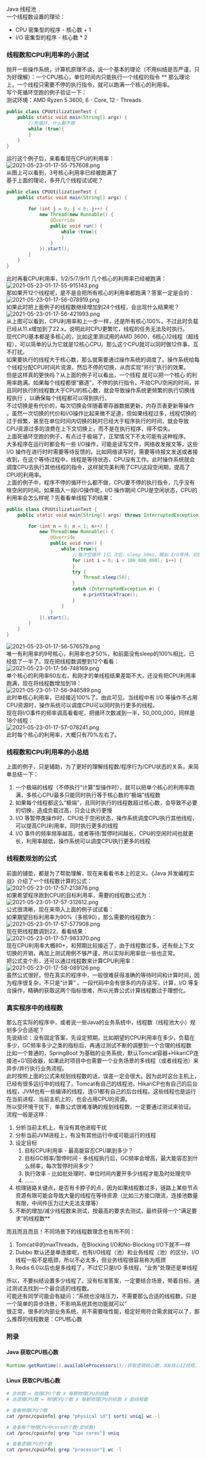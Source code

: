 Java 线程池<br />一个线程数设置的理论：

- CPU 密集型的程序 - 核心数 + 1
- I/O 密集型的程序 - 核心数 * 2
<a name="zUusN"></a>
### 线程数和CPU利用率的小测试
抛开一些操作系统，计算机原理不谈，说一个基本的理论（不用纠结是否严谨，只为好理解）：一个CPU核心，单位时间内只能执行一个线程的指令 ** 那么理论上，一个线程只需要不停的执行指令，就可以跑满一个核心的利用率。<br />写个死循环空跑的例子验证一下：<br />测试环境：AMD Ryzen 5 3600, 6 - Core, 12 - Threads
```java
public class CPUUtilizationTest {
    public static void main(String[] args) {
        //死循环，什么都不做
        while (true){
        }
    }
}
```
运行这个例子后，来看看现在CPU的利用率：<br />![2021-05-23-01-17-55-757608.png](https://cdn.nlark.com/yuque/0/2021/png/396745/1621704018092-8be9b94f-afe5-477a-b26a-907ba9bb1536.png#clientId=u23efa80f-7d55-4&from=ui&id=uac7df40c&originHeight=609&originWidth=1080&originalType=binary&size=74921&status=done&style=none&taskId=u6140f824-31c9-491c-9fc2-b2329f73ee6)<br />从图上可以看到，3号核心利用率已经被跑满了<br />基于上面的理论，多开几个线程试试呢？
```java
public class CPUUtilizationTest {
    public static void main(String[] args) {

        for (int j = 0; j < 6; j++) {
            new Thread(new Runnable() {
                @Override
                public void run() {
                    while (true){
                    }
                }
            }).start();
        }
    }
}
```
此时再看CPU利用率，1/2/5/7/9/11 几个核心的利用率已经被跑满：<br />![2021-05-23-01-17-55-915143.png](https://cdn.nlark.com/yuque/0/2021/png/396745/1621704028640-c3a24015-4617-40d5-a19d-8584982baf46.png#clientId=u23efa80f-7d55-4&from=ui&id=ufd6ddfd6&originHeight=512&originWidth=1080&originalType=binary&size=111325&status=done&style=none&taskId=u82627a91-4403-4ba1-a094-70170ba894e)<br />那如果开12个线程呢，是不是会把所有核心的利用率都跑满？答案一定是会的：<br />![2021-05-23-01-17-56-078919.png](https://cdn.nlark.com/yuque/0/2021/png/396745/1621704043690-48a17b6d-f625-4369-b6d8-789781522d81.png#clientId=u23efa80f-7d55-4&from=ui&id=u71b71407&originHeight=526&originWidth=1080&originalType=binary&size=124142&status=done&style=none&taskId=u0078aa74-f31b-4f2b-80dd-ddc9fdb9747)<br />如果此时把上面例子的线程数继续增加到24个线程，会出现什么结果呢？<br />![2021-05-23-01-17-56-421993.png](https://cdn.nlark.com/yuque/0/2021/png/396745/1621704056859-5a994f89-8125-4a05-8217-3b9e185e79ce.png#clientId=u23efa80f-7d55-4&from=ui&id=u0d1216e0&originHeight=519&originWidth=1080&originalType=binary&size=316026&status=done&style=none&taskId=u5e815cd0-4e9c-461a-b688-c88480db9eb)<br />从上图可以看到，CPU利用率和上一步一样，还是所有核心100%，不过此时负载已经从11.x增加到了22.x，说明此时CPU更繁忙，线程的任务无法及时执行。<br />现代CPU基本都是多核心的，比如这里测试用的AMD 3600，6核心12线程（超线程），可以简单的认为它就是12核心CPU。那么这个CPU就可以同时做12件事，互不打扰。<br />如果要执行的线程大于核心数，那么就需要通过操作系统的调度了。操作系统给每个线程分配CPU时间片资源，然后不停的切换，从而实现“并行”执行的效果。<br />但是这样真的更快吗？从上面的例子可以看出，一个线程 就可以把一个核心 的利用率跑满。如果每个线程都很“霸道”，不停的执行指令，不给CPU空闲的时间，并且同时执行的线程数大于CPU的核心数，就会导致操作系统更频繁的执行切换线程执行 ，以确保每个线程都可以得到执行。<br />不过切换是有代价的，每次切换会伴随着寄存器数据更新，内存页表更新等操作 。虽然一次切换的代价和I/O操作比起来微不足道，但如果线程过多，线程切换的过于频繁，甚至在单位时间内切换的耗时已经大于程序执行的时间，就会导致CPU资源过多的浪费在上下文切换上，而不是在执行程序，得不偿失。<br />上面死循环空跑的例子，有点过于极端了，正常情况下不太可能有这种程序。<br />大多程序在运行时都会有一些 I/O操作，可能是读写文件，网络收发报文等，这些 I/O 操作在进行时时需要等待反馈的。比如网络读写时，需要等待报文发送或者接收到，在这个等待过程中，线程是等待状态，CPU没有工作。此时操作系统就会调度CPU去执行其他线程的指令，这样就完美利用了CPU这段空闲期，提高了CPU的利用率。<br />上面的例子中，程序不停的循环什么都不做，CPU要不停的执行指令，几乎没有啥空闲的时间。如果插入一段I/O操作呢，I/O 操作期间 CPU是空闲状态，CPU的利用率会怎么样呢？先看看单线程下的结果：
```java
public class CPUUtilizationTest {
    public static void main(String[] args) throws InterruptedException {

        for (int n = 0; n < 1; n++) {
            new Thread(new Runnable() {
                @Override
                public void run() {
                    while (true){
                        //每次空循环 1亿 次后，sleep 50ms，模拟 I/O等待、切换
                        for (int i = 0; i < 100_000_000l; i++) {
                        }
                        try {
                            Thread.sleep(50);
                        }
                        catch (InterruptedException e) {
                            e.printStackTrace();
                        }
                    }
                }
            }).start();
        }
    }
}
```
![2021-05-23-01-17-56-576579.png](https://cdn.nlark.com/yuque/0/2021/png/396745/1621704086190-9ec223db-001d-43a5-ae7d-39a99f68c643.png#clientId=u23efa80f-7d55-4&from=ui&id=ucac4b716&originHeight=517&originWidth=1080&originalType=binary&size=99893&status=done&style=none&taskId=u9d6a3dd5-3640-443e-999e-9b65ce9b8bc)<br />唯一有利用率的9号核心，利用率也才50%，和前面没有sleep的100%相比，已经低了一半了。现在把线程数调整到12个看看：<br />![2021-05-23-01-17-56-748169.png](https://cdn.nlark.com/yuque/0/2021/png/396745/1621704096836-31652afd-97d9-463b-8aba-1fcbf48c5c0f.png#clientId=u23efa80f-7d55-4&from=ui&id=u3664a174&originHeight=518&originWidth=1080&originalType=binary&size=121796&status=done&style=none&taskId=u78056721-4f79-4d30-befe-ebe00c15b9e)<br />单个核心的利用率60左右，和刚才的单线程结果差距不大，还没有把CPU利用率跑满，现在将线程数增加到18：<br />![2021-05-23-01-17-56-946589.png](https://cdn.nlark.com/yuque/0/2021/png/396745/1621704107319-d85a6d18-cb1d-4774-8095-4c945c38d2d0.png#clientId=u23efa80f-7d55-4&from=ui&id=u35e1aa9f&originHeight=514&originWidth=1080&originalType=binary&size=121535&status=done&style=none&taskId=uc17cf4b6-4131-40c5-9373-2ff90edc1a2)<br />此时单核心利用率，已经接近100%了。由此可见，当线程中有 I/O 等操作不占用CPU资源时，操作系统可以调度CPU可以同时执行更多的线程。<br />现在将I/O事件的频率调高看看呢，把循环次数减到一半，50_000_000，同样是18个线程：<br />![2021-05-23-01-17-57-078241.png](https://cdn.nlark.com/yuque/0/2021/png/396745/1621704116720-f38979af-4704-436f-aad8-1d239c07358e.png#clientId=u23efa80f-7d55-4&from=ui&id=u394292f4&originHeight=510&originWidth=1080&originalType=binary&size=111073&status=done&style=none&taskId=u6864e3e7-3548-400e-939f-9b9bd188d4a)<br />此时每个核心的利用率，大概只有70%左右了。
<a name="Gf0YT"></a>
### 线程数和CPU利用率的小总结
上面的例子，只是辅助，为了更好的理解线程数/程序行为/CPU状态的关系，来简单总结一下：

1. 一个极端的线程（不停执行“计算”型操作时），就可以把单个核心的利用率跑满，多核心CPU最多只能同时执行等于核心数的“极端”线程数
2. 如果每个线程都这么“极端”，且同时执行的线程数超过核心数，会导致不必要的切换，造成负载过高，只会让执行更慢
3. I/O 等暂停类操作时，CPU处于空闲状态，操作系统调度CPU执行其他线程，可以提高CPU利用率，同时执行更多的线程
4. I/O 事件的频率频率越高，或者等待/暂停时间越长，CPU的空闲时间也就更长，利用率越低，操作系统可以调度CPU执行更多的线程
<a name="JAoR8"></a>
### 线程数规划的公式
前面的铺垫，都是为了帮助理解，现在来看看书本上的定义。《Java 并发编程实战》介绍了一个线程数计算的公式：<br />![2021-05-23-01-17-57-213876.png](https://cdn.nlark.com/yuque/0/2021/png/396745/1621704130670-85e7f357-e075-4df8-aa08-ea7e58afd063.png#clientId=u23efa80f-7d55-4&from=ui&id=ua081504d&originHeight=321&originWidth=1080&originalType=binary&size=22418&status=done&style=shadow&taskId=u78132d3e-f973-4369-aa2a-ee6bc910721)<br />如果希望程序跑到CPU的目标利用率，需要的线程数公式为：<br />![2021-05-23-01-17-57-312612.png](https://cdn.nlark.com/yuque/0/2021/png/396745/1621704142441-b27cf65b-dc4f-4e8b-90fe-1121926d8e07.png#clientId=u23efa80f-7d55-4&from=ui&id=uc883aaf0&originHeight=108&originWidth=820&originalType=binary&size=5406&status=done&style=shadow&taskId=u2c7b946b-72db-490f-b66f-9e979c0d92d)<br />公式很清晰，现在来带入上面的例子试试看：<br />如果期望目标利用率为90%（多核90），那么需要的线程数为：<br />![2021-05-23-01-17-57-577908.png](https://cdn.nlark.com/yuque/0/2021/png/396745/1621704152918-811159a2-4f6a-4f78-ada1-6b93b50299ac.png#clientId=u23efa80f-7d55-4&from=ui&id=uce8e437d&originHeight=108&originWidth=1058&originalType=binary&size=10312&status=done&style=shadow&taskId=uc73d60bf-6512-4445-8df6-42e2acf0690)<br />现在把线程数调到22，看看结果：<br />![2021-05-23-01-17-57-983370.png](https://cdn.nlark.com/yuque/0/2021/png/396745/1621704163603-b5b334cf-ce38-4563-aeeb-6c356cb76745.png#clientId=u23efa80f-7d55-4&from=ui&id=u3f9d473b&originHeight=523&originWidth=1080&originalType=binary&size=122835&status=done&style=none&taskId=uf4bfe882-8f51-423b-b8bc-b2dbf3c20d8)<br />现在CPU利用率大概80+，和预期比较接近了，由于线程数过多，还有些上下文切换的开销，再加上测试用例不够严谨，所以实际利用率低一些也正常。<br />把公式变个形，还可以通过线程数来计算CPU利用率：<br />![2021-05-23-01-17-58-089126.png](https://cdn.nlark.com/yuque/0/2021/png/396745/1621704173533-424fa1f7-ae81-4004-8b98-b60d3f92dc3b.png#clientId=u23efa80f-7d55-4&from=ui&id=ud5288631&originHeight=207&originWidth=1080&originalType=binary&size=21483&status=done&style=shadow&taskId=u7f44fb59-42d2-4066-bfb2-4c279fc0497)<br />虽然公式很好，但在真实的程序中，一般很难获得准确的等待时间和计算时间，因为程序很复杂，不只是“计算” 。一段代码中会有很多的内存读写，计算，I/O 等复合操作，精确的获取这两个指标很难，所以光靠公式计算线程数过于理想化。
<a name="UdUWz"></a>
### 真实程序中的线程数
那么在实际的程序中，或者说一些Java的业务系统中，线程数（线程池大小）规划多少合适呢？<br />先说结论：没有固定答案，先设定预期，比如期望的CPU利用率在多少，负载在多少，GC频率多少之类的指标后，再通过测试不断的调整到一个合理的线程数<br />比如一个普通的，SpringBoot 为基础的业务系统，默认Tomcat容器+HikariCP连接池+G1回收器，如果此时项目中也需要一个业务场景的多线程（或者线程池）来异步/并行执行业务流程。<br />此时按照上面的公式来规划线程数的话，误差一定会很大。因为此时这台主机上，已经有很多运行中的线程了，Tomcat有自己的线程池，HikariCP也有自己的后台线程，JVM也有一些编译的线程，连G1都有自己的后台线程。这些线程也是运行在当前进程、当前主机上的，也会占用CPU的资源。<br />所以受环境干扰下，单靠公式很难准确的规划线程数，一定要通过测试来验证。<br />流程一般是这样：

1. 分析当前主机上，有没有其他进程干扰
2. 分析当前JVM进程上，有没有其他运行中或可能运行的线程
3. 设定目标
   1. 目标CPU利用率 - 最高能容忍CPU飙到多少？
   2. 目标GC频率/暂停时间 - 多线程执行后，GC频率会增高，最大能容忍到什么频率，每次暂停时间多少？
   3. 执行效率 - 比如批处理时，单位时间内要开多少线程才能及时处理完毕
   4. ……
4. 梳理链路关键点，是否有卡脖子的点，因为如果线程数过多，链路上某些节点资源有限可能会导致大量的线程在等待资源（比如三方接口限流，连接池数量有限，中间件压力过大无法支撑等）
5. 不断的增加/减少线程数来测试，按最高的要求去测试，最终获得一个“满足要求”的线程数**

而且而且而且！不同场景下的线程数理念也有所不同：

1. Tomcat中的maxThreads，在Blocking I/O和No-Blocking I/O下就不一样
2. Dubbo 默认还是单连接呢，也有I/O线程（池）和业务线程（池）的区分，I/O线程一般不是瓶颈，所以不必太多，但业务线程很容易称为瓶颈
3. Redis 6.0以后也是多线程了，不过它只是I/O 多线程，“业务”处理还是单线程

所以，不要纠结设置多少线程了。没有标准答案，一定要结合场景，带着目标，通过测试去找到一个最合适的线程数。<br />可能还有同学可能会有疑问：“系统也没啥压力，不需要那么合适的线程数，只是一个简单的异步场景，不影响系统其他功能就可以”<br />很正常，很多的内部业务系统，并不需要啥性能，稳定好用符合需求就可以了，那么推荐的线程数是：CPU核心数
<a name="ZZSTj"></a>
### 附录
<a name="WoFOI"></a>
#### Java 获取CPU核心数
```java
Runtime.getRuntime().availableProcessors()//获取逻辑核心数，如6核心12线程，那么返回的是12
```
<a name="yI2bl"></a>
#### Linux 获取CPU核心数
```bash
# 总核数 = 物理CPU个数 X 每颗物理CPU的核数
# 总逻辑CPU数 = 物理CPU个数 X 每颗物理CPU的核数 X 超线程数

# 查看物理CPU个数
cat /proc/cpuinfo| grep "physical id"| sort| uniq| wc -l

# 查看每个物理CPU中core的个数(即核数)
cat /proc/cpuinfo| grep "cpu cores"| uniq

# 查看逻辑CPU的个数
cat /proc/cpuinfo| grep "processor"| wc -l
```
